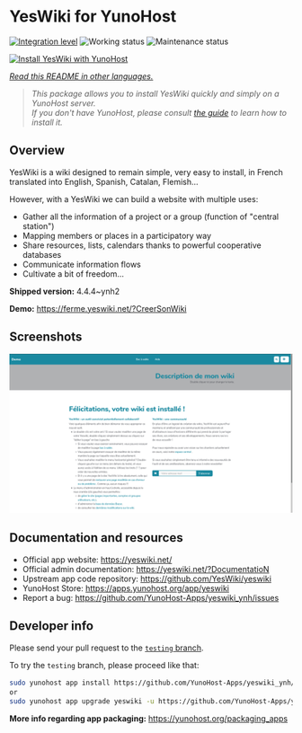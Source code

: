 <!--
N.B.: This README was automatically generated by <https://github.com/YunoHost/apps/tree/master/tools/readme_generator>
It shall NOT be edited by hand.
-->

# YesWiki for YunoHost

[![Integration level](https://dash.yunohost.org/integration/yeswiki.svg)](https://dash.yunohost.org/appci/app/yeswiki) ![Working status](https://ci-apps.yunohost.org/ci/badges/yeswiki.status.svg) ![Maintenance status](https://ci-apps.yunohost.org/ci/badges/yeswiki.maintain.svg)

[![Install YesWiki with YunoHost](https://install-app.yunohost.org/install-with-yunohost.svg)](https://install-app.yunohost.org/?app=yeswiki)

*[Read this README in other languages.](./ALL_README.md)*

> *This package allows you to install YesWiki quickly and simply on a YunoHost server.*  
> *If you don't have YunoHost, please consult [the guide](https://yunohost.org/install) to learn how to install it.*

## Overview

YesWiki is a wiki designed to remain simple, very easy to install, in French translated into English, Spanish, Catalan, Flemish...

However, with a YesWiki we can build a website with multiple uses:
- Gather all the information of a project or a group (function of "central station")
- Mapping members or places in a participatory way
- Share resources, lists, calendars thanks to powerful cooperative databases
- Communicate information flows
- Cultivate a bit of freedom...


**Shipped version:** 4.4.4~ynh2

**Demo:** <https://ferme.yeswiki.net/?CreerSonWiki>

## Screenshots

![Screenshot of YesWiki](./doc/screenshots/yeswiki_screenshots.png)

## Documentation and resources

- Official app website: <https://yeswiki.net/>
- Official admin documentation: <https://yeswiki.net/?DocumentatioN>
- Upstream app code repository: <https://github.com/YesWiki/yeswiki>
- YunoHost Store: <https://apps.yunohost.org/app/yeswiki>
- Report a bug: <https://github.com/YunoHost-Apps/yeswiki_ynh/issues>

## Developer info

Please send your pull request to the [`testing` branch](https://github.com/YunoHost-Apps/yeswiki_ynh/tree/testing).

To try the `testing` branch, please proceed like that:

```bash
sudo yunohost app install https://github.com/YunoHost-Apps/yeswiki_ynh/tree/testing --debug
or
sudo yunohost app upgrade yeswiki -u https://github.com/YunoHost-Apps/yeswiki_ynh/tree/testing --debug
```

**More info regarding app packaging:** <https://yunohost.org/packaging_apps>

